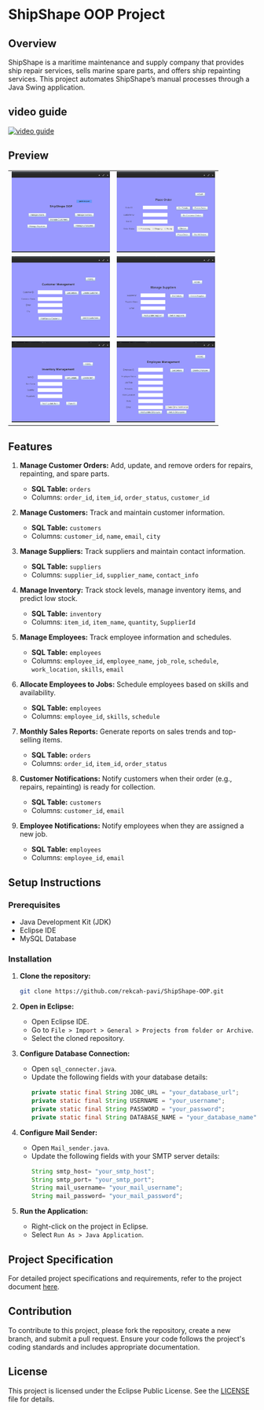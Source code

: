 
# ShipShape OOP Project

## Overview

ShipShape is a maritime maintenance and supply company that provides ship repair services, sells marine spare parts, and offers ship repainting services. This project automates ShipShape’s manual processes through a Java Swing application.

## video guide
[![video guide](https://img.youtube.com/vi/JtXJxwx7CM8/maxresdefault.jpg)](https://youtu.be/JtXJxwx7CM8)


## Preview

<table>
  <tr>
    <td><img src="https://github.com/rekcah-pavi/ShipShape-OOP/blob/main/photos/Screenshot%20from%202024-06-16%2010-41-00.png?raw=true" width="200"/></td>
    <td><img src="https://github.com/rekcah-pavi/ShipShape-OOP/blob/main/photos/Screenshot%20from%202024-06-16%2010-41-14.png?raw=true" width="200"/></td>
  </tr>
  <tr>
    <td><img src="https://github.com/rekcah-pavi/ShipShape-OOP/blob/main/photos/Screenshot%20from%202024-06-16%2010-41-22.png?raw=true" width="200"/></td>
    <td><img src="https://github.com/rekcah-pavi/ShipShape-OOP/blob/main/photos/Screenshot%20from%202024-06-16%2010-41-30.png?raw=true" width="200"/></td>
  </tr>
  <tr>
    <td><img src="https://github.com/rekcah-pavi/ShipShape-OOP/blob/main/photos/Screenshot%20from%202024-06-16%2010-42-17.png?raw=true" width="200"/></td>
    <td><img src="https://github.com/rekcah-pavi/ShipShape-OOP/blob/main/photos/Screenshot%20from%202024-06-16%2010-42-25.png?raw=true" width="200"/></td>
  </tr>
</table>

## Features

1. **Manage Customer Orders:** Add, update, and remove orders for repairs, repainting, and spare parts.
   - **SQL Table:** `orders`
   - Columns: `order_id`, `item_id`, `order_status`, `customer_id`

2. **Manage Customers:** Track and maintain customer information.
   - **SQL Table:** `customers`
   - Columns: `customer_id`, `name`, `email`, `city`

3. **Manage Suppliers:** Track suppliers and maintain contact information.
   - **SQL Table:** `suppliers`
   - Columns: `supplier_id`, `supplier_name`, `contact_info`

4. **Manage Inventory:** Track stock levels, manage inventory items, and predict low stock.
   - **SQL Table:** `inventory`
   - Columns: `item_id`, `item_name`, `quantity`, `SupplierId`

5. **Manage Employees:** Track employee information and schedules.
   - **SQL Table:** `employees`
   - Columns: `employee_id`, `employee_name`, `job_role`, `schedule`, `work_location`, `skills`, `email`

6. **Allocate Employees to Jobs:** Schedule employees based on skills and availability.
   - **SQL Table:** `employees`
   - Columns: `employee_id`, `skills`, `schedule`

7. **Monthly Sales Reports:** Generate reports on sales trends and top-selling items.
   - **SQL Table:** `orders`
   - Columns: `order_id`, `item_id`, `order_status`

8. **Customer Notifications:** Notify customers when their order (e.g., repairs, repainting) is ready for collection.
   - **SQL Table:** `customers`
   - Columns: `customer_id`, `email`

9. **Employee Notifications:** Notify employees when they are assigned a new job.
   - **SQL Table:** `employees`
   - Columns: `employee_id`, `email`


## Setup Instructions

### Prerequisites

- Java Development Kit (JDK)
- Eclipse IDE
- MySQL Database

### Installation

1. **Clone the repository:**
   ```sh
   git clone https://github.com/rekcah-pavi/ShipShape-OOP.git
   ```

2. **Open in Eclipse:**
   - Open Eclipse IDE.
   - Go to `File > Import > General > Projects from folder or Archive`.
   - Select the cloned repository.

3. **Configure Database Connection:**
   - Open `sql_connecter.java`.
   - Update the following fields with your database details:
     ```java
     private static final String JDBC_URL = "your_database_url";
     private static final String USERNAME = "your_username";
     private static final String PASSWORD = "your_password";
     private static final String DATABASE_NAME = "your_database_name";
     ```

4. **Configure Mail Sender:**
   - Open `Mail_sender.java`.
   - Update the following fields with your SMTP server details:
     ```java
     String smtp_host= "your_smtp_host";
     String smtp_port= "your_smtp_port";
     String mail_username= "your_mail_username";
     String mail_password= "your_mail_password";
     ```

5. **Run the Application:**
   - Right-click on the project in Eclipse.
   - Select `Run As > Java Application`.



## Project Specification

For detailed project specifications and requirements, refer to the project document [here](https://github.com/rekcah-pavi/ShipShape-OOP/blob/main/docs/OOP%20Project%202024.pdf).

## Contribution

To contribute to this project, please fork the repository, create a new branch, and submit a pull request. Ensure your code follows the project's coding standards and includes appropriate documentation.

## License

This project is licensed under the Eclipse Public License. See the [LICENSE](LICENSE) file for details.
